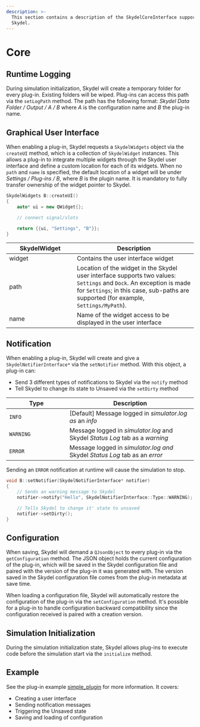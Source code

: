 ```yaml
---
description: >-
  This section contains a description of the SkydelCoreInterface supported by
  Skydel.
---
```


# Core

## Runtime Logging

During simulation initialization, Skydel will create a temporary folder for every plug-in. Existing folders will be wiped. Plug-ins can access this path via the `setLogPath` method. The path has the following format: _Skydel Data Folder / Output / A / B_ where _A_ is the configuration name and _B_ the plug-in name.

## Graphical User Interface

When enabling a plug-in, Skydel requests a `SkydelWidgets` object via the `createUI` method, which is a collection of `SkydelWidget` instances. This allows a plug-in to integrate multiple widgets through the Skydel user interface and define a custom location for each of its widgets. When no `path` and `name` is specified, the default location of a widget will be under _Settings / Plug-ins / B_, where _B_ is the plugin name. It is mandatory to fully transfer ownership of the widget pointer to Skydel.

```cpp
SkydelWidgets B::createUI()
{
    auto* ui = new QWidget{};

    // connect signal/slots

    return {{ui, "Settings", "B"}};
}
```

<table><thead><tr><th width="166">SkydelWidget</th><th>Description</th></tr></thead><tbody><tr><td>widget</td><td>Contains the user interface widget</td></tr><tr><td>path</td><td>Location of the widget in the Skydel user interface supports two values: <code>Settings</code> and <code>Dock</code>. An exception is made for <code>Settings</code>; in this case, sub-paths are supported (for example, <code>Settings/MyPath</code>).</td></tr><tr><td>name</td><td>Name of the widget access to be displayed in the user interface</td></tr></tbody></table>

## Notification

When enabling a plug-in, Skydel will create and give a `SkydelNotifierInterface*` via the `setNotifier` method. With this object, a plug-in can:

* Send 3 different types of notifications to Skydel via the `notify` method
* Tell Skydel to change its state to Unsaved via the `setDirty` method

<table data-full-width="false"><thead><tr><th width="146">Type</th><th>Description</th></tr></thead><tbody><tr><td><code>INFO</code></td><td>[Default] Message logged in <em>simulator.log as</em> an <em>info</em></td></tr><tr><td><code>WARNING</code></td><td>Message logged in <em>simulator.log</em> and Skydel <em>Status Log</em> tab as a <em>warning</em></td></tr><tr><td><code>ERROR</code></td><td>Message logged in <em>simulator.log and</em> Skydel <em>Status Log</em> tab as an <em>error</em></td></tr></tbody></table>

Sending an `ERROR` notification at runtime will cause the simulation to stop.

```cpp
void B::setNotifier(SkydelNotifierInterface* notifier)
{
    // Sends an warning message to Skydel
    notifier->notify("Hello", SkydelNotifierInterface::Type::WARNING);

    // Tells Skydel to change it' state to unsaved
    notifier->setDirty();
}
```

## Configuration

When saving, Skydel will demand a `QJsonObject` to every plug-in via the `getConfiguration` method. The JSON object holds the current configuration of the plug-in, which will be saved in the Skydel configuration file and paired with the version of the plug-in it was generated with. The version saved in the Skydel configuration file comes from the plug-in metadata at save time.

When loading a configuration file, Skydel will automatically restore the configuration of the plug-in via the `setConfiguration` method. It's possible for a plug-in to handle configuration backward compatibility since the configuration received is paired with a creation version.

## Simulation Initialization

During the simulation initialization state, Skydel allows plug-ins to execute code before the simulation start via the `initialize` method.

## Example

See the plug-in example [simple\_plugin](https://github.com/learn-safran-navigation-timing/skydel-example-plugins/tree/master/source/simple\_plugin) for more information. It covers:

* Creating a user interface
* Sending notification messages
* Triggering the Unsaved state
* Saving and loading of configuration
